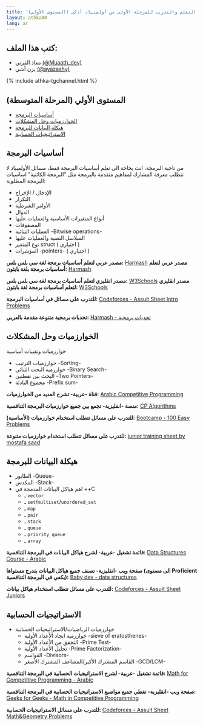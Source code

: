 ```yaml
---
title: '(المستوى الأولي) المواد العلمية المطلوبة ومصادر التعلم والتدريب للمرحلة الأولى من أولمبياد أذكى'
layout: athkaAR
lang: ar
---
```


<h2>كتب هذا الملف:</h2>
<ul>
    <li>معاذ القرني <a href="https://twitter.com/Muaath_dev" target="_blank">(@Muaath_dev)</a></li>
    <li>يزن آشي <a href="https://twitter.com/ayazashy" target="_blank">(@ayazashy)</a></li>
</ul>

{% include athka-tgchannel.html %}

## المستوى الأولي (المرحلة المتوسطة)
- [أساسيات البرمجة](#أساسيات-البرمجة)
- [الخوارزميات وحل المشكلات](#الخوارزميات-وحل-المشكلات)
- [هيكلة البيانات للبرمجة](#هيكلة-البيانات-للبرمجة)
- [الاستراتيجيات الحسابية](#الاستراتيجيات-الحسابية)

<a id="أساسيات-البرمجة"></a>
## أساسيات البرمجة
من ناحية البرمجة، انت بحاجة الى تعلم أساسيات البرمجة فقط، مسائل الأولمبياد لا تتطلب معرفة المشارك لمفاهيم متقدمة بالبرمجة مثل "البرمجة الكائنية"
اساسيات البرمجة المطلوبة: 
- الإدخال / الإخراج
- التكرار
- الأوامر الشرطية
- الدوال 
- أنواع المتغيرات الأساسية والعمليات عليها
- المصفوفات
- العمليات الثنائية -Bitwise operations-
- السلاسل النصية والعمليات عليها
- نوع المتغير struct ( اختياري ) 
- المؤشرات -pointers- ( اختياري )

**مصدر عربي لتعلم أساسيات برمجة لغة سي بلس بلس:** [Harmash](https://harmash.com/tutorials/cplusplus/overview)
**مصدر عربي لتعلم أساسيات برمجة بلغة بايثون:** [Harmash](https://harmash.com/tutorials/python/overview)

**مصدر انقليزي لتعلم أساسيات برمجة لغة سي بلس بلس:** [W3Schools](https://www.w3schools.com/cpp/)
**مصدر انقليزي لتعلم أساسيات برمجة لغة بايثون:** [W3Schools](https://www.w3schools.com/python/)

**للتدرب على مسائل في أساسيات البرمجة:** [Codeforces - Assuit Sheet Intro Problems](https://codeforces.com/group/MWSDmqGsZm/contest/219158)

**تحديات برمجية متنوعة مقدمة بالعربي:** [Harmash - تحديات برمجية](https://harmash.com/tutorials/algorithms-and-data-structure/overview)



<a id="الخوارزميات-وحل-المشكلات"></a>
## الخوارزميات وحل المشكلات
خوارزميات وتقنيات أساسية
- خوارزميات الترتيب -Sorting-
- خوارزمية البحث الثنائي -Binary Search-
- البحث بين نقطتين -Two Pointers-
- مجموع البادئة -Prefix sum-

**قناة -عربية- تشرح العديد من الخوارزميات:** [Arabic Competitive Programming](https://www.youtube.com/@ArabicCompetitiveProgramming/playlists)

**منصة -انقليزية- تجمع بين جميع خوارزميات البرمجة التنافسية:** [CP Algorithms](https://cp-algorithms.com/index.html)

**للتدرب على مسائل تتطلب استخدام خوارزميات (الأساسية):** [Bootcamp - 100 Easy Problems](https://codeforces.com/group/yg7WhsFsAp/contests)

**للتدرب على مسائل تتطلب استخدام خوارزميات متنوعة:** [junior training sheet by mostafa saad](https://docs.google.com/spreadsheets/d/1iJZWP2nS_OB3kCTjq8L6TrJJ4o-5lhxDOyTaocSYc-k/edit#gid=123190759)


<a id="هيكلة-البيانات-للبرمجة"></a>
## هيكلة البيانات للبرمجة
  - الطابور -Queue-
  - المكدس -Stack-
- اهم هياكل البيانات المدمجة في ++C
  - ـ `vector`
  - ـ `set`/`multiset`/`unordered_set`
  - ـ `map`
  - ـ `pair`
  - ـ `stack`
  - ـ `queue`
  - ـ `priority_queue`
  - ـ `array`

**قائمة تشغيل -عربية- لشرح هياكل البيانات في البرمجة التنافسية:** [Data Structures Course - Arabic](https://www.youtube.com/playlist?list=PLCInYL3l2AajqOUW_2SwjWeMwf4vL4RSp)

**صفحة ويب -انقليزية- تصنف جميع هياكل البيانات بتدرج مستواها (الى مستوى Proficient يكفي في البرمجة التنافسية):** [Baby dev - data structures](https://byby.dev/data-structures)

**للتدرب على مسائل تتطلب استخدام هياكل بيانات:** [Codeforces - Assuit Sheet Juniors](https://codeforces.com/group/c3FDl9EUi9/contests)

<a id="الاستراتيجيات-الحسابية"></a>
## الاستراتيجيات الحسابية
- خوارزميات الرياضيات/الاستراتيجيات الحسابية
  - خوارزمية ايجاد الأعداد الأولية -sieve of eratosthenes-
  - التحقق من الأعداد الأولية -Prime Test-
  - تحليل الأعداد الأولية -Prime Factorization-
  - القواسم -Divisors-
  - القاسم المشترك الأكبر/المضاعف المشترك الأصغر -GCD/LCM-

**قائمة تشغيل -عربية- لشرح الاستراتيجيات الحسابية في البرمجة التنافسية:** [Math for Competitive Programming - Arabic](https://www.youtube.com/playlist?list=PLPt2dINI2MIY7l5zyFd1W28rei3b-AXaJ)

**صفحة ويب -انقليزية- تغطي جميع مواضيع الاستراتيجيات الحسابية في البرمجة التنافسية:** [Geeks for Geeks - Math in Competitive Programming](https://www.geeksforgeeks.org/math-in-competitive-programming/)

**للتدرب على مسائل الاستراتيجيات الحسابية:** [Codeforces - Assuit Sheet Math&Geometry Problems](https://codeforces.com/group/MWSDmqGsZm/contest/223338)
